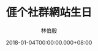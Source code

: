 ---
issue: 257
title: 𠊎个社群網站生日
author: 林伯殷
language: 饒平
date: 2018-01-04T00:00:00.000+08:00
topic: 抒懷
difficulty: 2
wikidata: Q98096131
wikidata_link: https://www.wikidata.org/wiki/Q98096131
author_wikidata_link: https://www.wikidata.org/wiki/undefined
author_wikidata: Q98096277
---